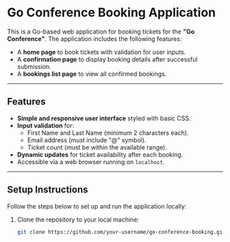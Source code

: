 # Go Conference Booking Application

This is a Go-based web application for booking tickets for the **"Go Conference"**. The application includes the following features:

- A **home page** to book tickets with validation for user inputs.
- A **confirmation page** to display booking details after successful submission.
- A **bookings list page** to view all confirmed bookings.

---

## Features

- **Simple and responsive user interface** styled with basic CSS.
- **Input validation** for:
  - First Name and Last Name (minimum 2 characters each).
  - Email address (must include "@" symbol).
  - Ticket count (must be within the available range).
- **Dynamic updates** for ticket availability after each booking.
- Accessible via a web browser running on `localhost`.

---

## Setup Instructions

Follow the steps below to set up and run the application locally:

1. Clone the repository to your local machine:
   ```bash
   git clone https://github.com/your-username/go-conference-booking.git
